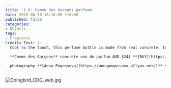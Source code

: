 ```yaml
---
title: '1.6: Comme des Garçons perfume'
date: 2018-06-30 18:16:00 +10:00
published: false
categories:
- Objects
tags:
- Fragrance
Credits Text: |-
  Cool to the touch, this perfume bottle is made from real concrete. Inside the bottle? A woody scent that is highly appropriate for anyone who hates nonsense.

  **Comme des Garçons** concrete eau de parfum AUD $244 **[BUY](https://bit.ly/2J7R0bs)**

  photography **[Anna Pogossova](https://annapogossova.allyou.net/)** styling **[Miguel Urbina Tan](https://www.instagram.com/miguelurbinatan)**
---
```


![Doingbird_CDG_web.jpg](/uploads/Doingbird_CDG_web.jpg)